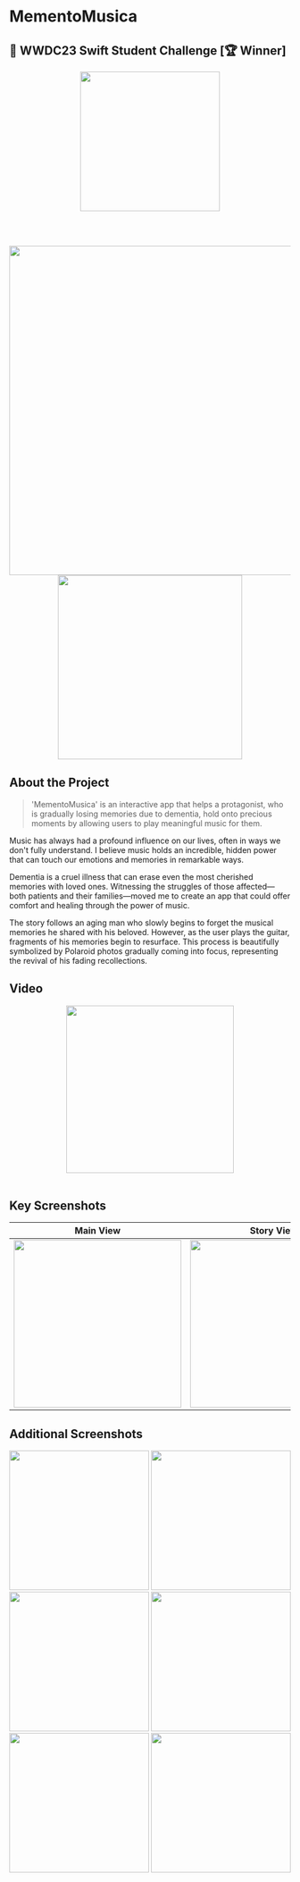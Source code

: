 # MementoMusica 

##  WWDC23 Swift Student Challenge [🏆 Winner]

<div align="center">
  <img src="https://github.com/user-attachments/assets/bae25d3f-1041-4882-9018-b744b76b41d2" width="250"/>
  
  <br/><br/>
  
  <img src="https://github.com/user-attachments/assets/ceb5f0d6-837d-4b93-9ea0-1826b3578bd1" width="590"/>
  <img src="https://github.com/user-attachments/assets/fb56622c-0b33-484e-902e-d5973cf03513" width="330"/>
</div>


## About the Project
> 'MementoMusica' is an interactive app that helps a protagonist, who is gradually losing memories due to dementia, hold onto precious moments by allowing users to play meaningful music for them.

Music has always had a profound influence on our lives, often in ways we don't fully understand. I believe music holds an incredible, hidden power that can touch our emotions and memories in remarkable ways.

Dementia is a cruel illness that can erase even the most cherished memories with loved ones. Witnessing the struggles of those affected—both patients and their families—moved me to create an app that could offer comfort and healing through the power of music.

The story follows an aging man who slowly begins to forget the musical memories he shared with his beloved. However, as the user plays the guitar, fragments of his memories begin to resurface. This process is beautifully symbolized by Polaroid photos gradually coming into focus, representing the revival of his fading recollections.


## Video

<div align="center">
  <img src="https://github.com/user-attachments/assets/57ded1a4-e72e-4177-8222-d382c435d2a4" width="300"/>
</div>

<br/>

## Key Screenshots

| **Main View** | **Story View** | **Guitar View** |
| --- | --- | --- |
| <img src="https://github.com/user-attachments/assets/bae25d3f-1041-4882-9018-b744b76b41d2" width="300"/> | <img src="https://github.com/user-attachments/assets/57e39948-0a9e-4fe5-82ae-3e0bdabeb153" width="300"/> | <img src="https://github.com/user-attachments/assets/2e67ac75-30cc-41be-89c1-31f095b3a31d" width="300"/> |


## Additional Screenshots

<div align="center">
  <img src="https://github.com/user-attachments/assets/da75ef1d-6456-4474-8ccb-31682ae6d337" width="250"/>
  <img src="https://github.com/user-attachments/assets/cfac9ab1-44fc-4971-bdb9-1b63bfbc09a5" width="250"/>
  <img src="https://github.com/user-attachments/assets/1a568436-d30a-491a-8176-dd90467ba710" width="250"/>
  <img src="https://github.com/user-attachments/assets/69c03c7a-1daa-4f1d-9028-f344f25be82f" width="250"/>
  <img src="https://github.com/user-attachments/assets/88bd3552-3c15-4ce5-9615-a33fdab9a202" width="250"/>
  <img src="https://github.com/user-attachments/assets/ace4f2e5-323b-40c5-a6d7-da162364f388" width="250"/>
</div>

